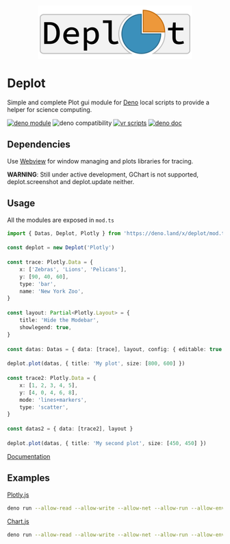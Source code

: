 <p align="center">
	<img align="center" src="https://raw.githubusercontent.com/JOTSR/Deplot/main/public/logo.png"  />
	<br>
</p>

# Deplot

Simple and complete Plot gui module for [Deno](https://deno.land) local scripts
to provide a helper for science computing.

[![deno module](https://shield.deno.dev/x/deplot)](https://deno.land/x/deplot)
![deno compatibility](https://shield.deno.dev/deno/^1.20)
[![vr scripts](https://badges.velociraptor.run/flat.svg)](https://velociraptor.run)
[![deno doc](https://doc.deno.land/badge.svg)](https://doc.deno.land/https/deno.land/x/deplot/mod.ts)

## Dependencies

Use [Webview](https://deno.land/x/webview@0.7.0-pre.1) for window managing and
plots libraries for tracing.

**WARNING**: Still under active development, GChart is not supported,
deplot.screenshot and deplot.update neither.

## Usage

All the modules are exposed in `mod.ts`

```ts
import { Datas, Deplot, Plotly } from 'https://deno.land/x/deplot/mod.ts'

const deplot = new Deplot('Plotly')

const trace: Plotly.Data = {
	x: ['Zebras', 'Lions', 'Pelicans'],
	y: [90, 40, 60],
	type: 'bar',
	name: 'New York Zoo',
}

const layout: Partial<Plotly.Layout> = {
	title: 'Hide the Modebar',
	showlegend: true,
}

const datas: Datas = { data: [trace], layout, config: { editable: true } }

deplot.plot(datas, { title: 'My plot', size: [800, 600] })

const trace2: Plotly.Data = {
	x: [1, 2, 3, 4, 5],
	y: [4, 0, 4, 6, 8],
	mode: 'lines+markers',
	type: 'scatter',
}

const datas2 = { data: [trace2], layout }

deplot.plot(datas, { title: 'My second plot', size: [450, 450] })
```

[Documentation](https://doc.deno.land/https://deno.land/x/deplot/mod.ts)

## Examples

[Plotly.js](https://plotly.com/javascript/)

```sh
deno run --allow-read --allow-write --allow-net --allow-run --allow-env --allow-ffi --unstable --no-check https://deno.land/x/deplot/examples/plotly.ts
```

[Chart.js](https://www.chartjs.org/docs/3.7.0/)

```sh
deno run --allow-read --allow-write --allow-net --allow-run --allow-env --allow-ffi --unstable --no-check https://deno.land/x/deplot/examples/chartjs.ts
```

<!--
[Google Charts](https://developers.google.com/chart/interactive/docs)

```
deno run --allow-ffi --unstable https://deno.land/x/deplot/examples/gcharts.ts
``` -->
